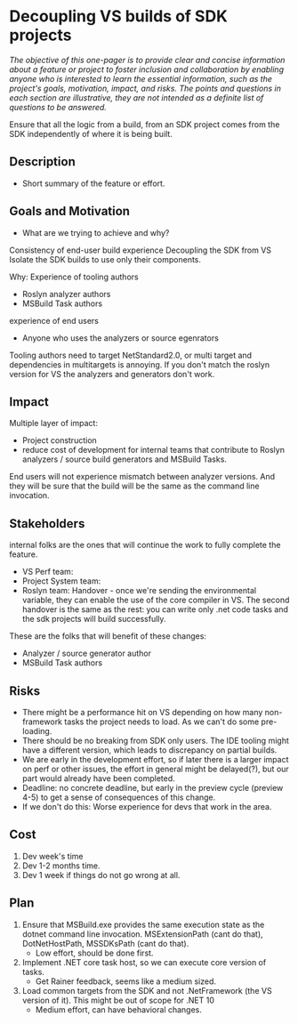 # Decoupling VS builds of SDK projects
*The objective of this one-pager is to provide clear and concise information about a feature or project to foster inclusion and collaboration by enabling anyone who is interested to learn the essential information, such as the project's goals, motivation, impact, and risks. The points and questions in each section are illustrative, they are not intended as a definite list of questions to be answered.*

Ensure that all the logic from a build, from an SDK project comes from the SDK independently of where it is being built.

## Description
 - Short summary of the feature or effort.

## Goals and Motivation
 - What are we trying to achieve and why? 

Consistency of end-user build experience
Decoupling the SDK from VS
Isolate the SDK builds to use only their components.

Why:
Experience of tooling authors
 - Roslyn analyzer authors
 - MSBuild Task authors

experience of end users
 - Anyone who uses the analyzers or source egenrators

Tooling authors need to target NetStandard2.0, or multi target and dependencies in multitargets is annoying. If you don't match the roslyn version for VS the analyzers and generators don't work.

## Impact
Multiple layer of impact:
 - Project construction
 - reduce cost of development for internal teams that contribute to Roslyn analyzers / source build generators and MSBuild Tasks.

 End users will not experience mismatch between analyzer versions. And they will be sure that the build will be the same as the command line invocation.

## Stakeholders
internal folks are the ones that will continue the work to fully complete the feature. 
 - VS Perf team: 
 - Project System team:
 - Roslyn team: Handover - once we're sending the environmental variable, they can enable the use of the core compiler in VS. The second handover is the same as the rest: you can write only .net code tasks and the sdk projects will build successfully.

These are the folks that will benefit of these changes:
 - Analyzer / source generator author
 - MSBuild Task authors

## Risks
 - There might be a performance hit on VS depending on how many non-framework tasks the project needs to load. As we can't do some pre-loading.
 - There should be no breaking from SDK only users. The IDE tooling might have a different version, which leads to discrepancy on partial builds.
 - We are early in the development effort, so if later there is a larger impact on perf or other issues, the effort in general might be delayed(?), but our part would already have been completed.
 - Deadline: no concrete deadline, but early in the preview cycle (preview 4-5) to get a sense of consequences of this change.
 - If we don't do this: Worse experience for devs that work in the area.

## Cost
1. Dev week's time
2. Dev 1-2 months time.
3. Dev 1 week if things do not go wrong at all.

## Plan
 1. Ensure that MSBuild.exe provides the same execution state as the dotnet command line invocation. MSExtensionPath (cant do that), DotNetHostPath, MSSDKsPath (cant do that).
    -  Low effort, should be done first. 
 2. Implement .NET core task host, so we can execute core version of tasks.
    - Get Rainer feedback, seems like a medium sized.
 3. Load common targets from the SDK and not .NetFramework (the VS version of it). This might be out of scope for .NET 10
    - Medium effort, can have behavioral changes.


